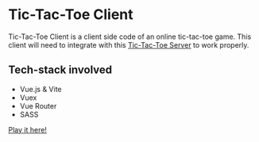 # Tic-Tac-Toe Client

Tic-Tac-Toe Client is a client side code of an online tic-tac-toe game. This client will need to integrate with this [Tic-Tac-Toe Server](https://github.com/pohfeng/tic-tac-toe-server) to work properly.

## Tech-stack involved

- Vue.js & Vite
- Vuex
- Vue Router
- SASS

[Play it here!](https://tic-tac-toe-client-five.vercel.app/#/)
